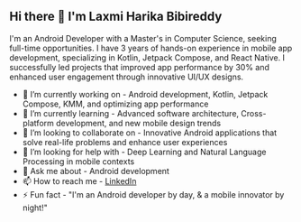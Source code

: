 ## Hi there 👋 I'm Laxmi Harika Bibireddy

I'm an Android Developer with a Master's in Computer Science, seeking full-time opportunities. I have 3 years of hands-on experience in mobile app development, specializing in Kotlin, Jetpack Compose, and React Native. I successfully led projects that improved app performance by 30% and enhanced user engagement through innovative UI/UX designs.

- 🔭 I’m currently working on - Android development, Kotlin, Jetpack Compose, KMM, and optimizing app performance
- 🌱 I’m currently learning - Advanced software architecture, Cross-platform development, and new mobile design trends
- 👯 I’m looking to collaborate on - Innovative Android applications that solve real-life problems and enhance user experiences
- 🤔 I’m looking for help with - Deep Learning and Natural Language Processing in mobile contexts
- 💬 Ask me about - Android development
- 📫 How to reach me - [LinkedIn](https://www.linkedin.com/in/laxmi-harika-bibireddy-95496a1a0/)
- ⚡ Fun fact - "I'm an Android developer by day, & a mobile innovator by night!"
